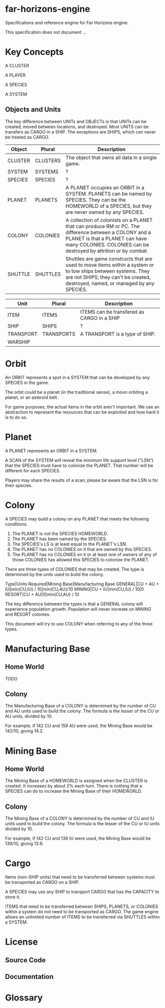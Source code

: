 # far-horizons-engine
Specifications and reference engine for Far Horizons engine.

This specification does not document ...

# Key Concepts
A CLUSTER

A PLAYER

A SPECIES

A SYSTEM

## Objects and Units
The key difference between UNITs and OBJECTs is that UNITs can be created, moved between locations, and destroyed.
Most UNITS can be transfers as CARGO in a SHIP.
The exceptions are SHIPS, which can never be treated as CARGO.

|Object|Plural|Description|
|-|-|-|
|CLUSTER|CLUSTERS|The object that owns all data in a single game.|
|SYSTEM|SYSTEMS|?|
|SPECIES|SPECIES|?|
|PLANET|PLANETS|A PLANET occupies an ORBIT in a SYSTEM. PLANETS can be named by SPECIES. They can be the HOMEWORLD of a SPECIES, but they are never owned by any SPECIES.|
|COLONY|COLONIES|A collection of colonists on a PLANET that can produce RM or PC. The difference between a COLONY and a PLANET is that a PLANET can have many COLONIES. COLONIES can be destroyed by attrition or by combat.|
|SHUTTLE|SHUTTLES|Shuttles are game constructs that are used to move items within a system or to tow ships between systems. They are not SHIPS; they can't be created, destroyed, named, or managed by any SPECIES.|

|Unit|Plural|Description|
|-|-|-|
|ITEM|ITEMS|ITEMS can be transfered as CARGO in a SHIP|
|SHIP|SHIPS|?|
|TRANSPORT|TRANSPORTS|A TRANSPORT is a type of SHIP.|
|WARSHIP|

# Orbit
An ORBIT represents a spot in a SYSTEM that can be developed by any SPECIES in the game.

The orbit could be a planet (in the traditional sense), a moon orbiting a planet, or an asteroid belt.

For game purposes, the actual items in the orbit aren't important.
We use an abstraction to represent the resources that can be exploited and how hard it is to do so.

# Planet
A PLANET represents an ORBIT in a SYSTEM.

A SCAN of the SYSTEM will reveal the minimum life support level ("LSN") that the SPECIES must have to colonize the PLANET.
That number will be different for each SPECIES.

Players may share the results of a scan; please be aware that the LSN is for their species.

# Colony
A SPECIES may build a colony on any PLANET that meets the following conditions:
1. The PLANET is not the SPECIES HOMEWORLD.
1. The PLANET has been named by the SPECIES.
1. The SPECIES's LS is at least equal to the PLANET's LSN.
1. The PLANET has no COLONIES on it that are owned by this SPECIES.
1. The PLANET has no COLONIES on it or at least one of owners of any of those COLONIES has allowed this SPECIES to colonize the PLANET.

There are three types of COLONIES that may be created.
The type is determined by the units used to build the colony.

Type|Units Required|Mining Base|Manufacturing Base
GENERAL|CU + AU + IU|min(CU,IU) / 10|min(CU,AU)/10
MINING|CU + IU|min(CU,IU) / 10|0
RESORT|CU + AU|0|min(CU,AU) / 10

The key difference between the types is that a GENERAL colony will experience population growth.
Population will never increate on MINING and RESORT colonies.

This document will try to use COLONY when referring to any of the three types.

# Manufacturing Base
## Home World
TODO

## Colony
The Manufacturing Base of a COLONY is determined by the number of CU and AU units used to build the colony.
The formula is the lesser of the CU or AU units, divided by 10.

For example, if 142 CU and 159 AU were used, the Mining Base would be 142/10, giving 14.2.

# Mining Base
## Home World
The Mining Base of a HOMEWORLD is assigned when the CLUSTER is created.
It increases by about 2% each turn.
There is nothing that a SPECIES can do to increase the Mining Base of their HOMEWORLD.

## Colony
The Mining Base of a COLONY is determined by the number of CU and IU units used to build the colony.
The formula is the lesser of the CU or IU units divided by 10.

For example, if 142 CU and 139 IU were used, the Mining Base would be 139/10, giving 13.9.

# Cargo
Items (non-SHIP units) that need to be transferred between systems must be transported as CARGO on a SHIP.

A SPECIES may use any SHIP to transport CARGO that has the CAPACITY to store it.

ITEMS that need to be transferred between SHIPS, PLANETS, or COLONIES within a system do not need to be transported as CARGO.
The game engine allows an unlimited number of ITEMS to be transferred via SHUTTLES within a SYSTEM.

# License

## Source Code

## Documentation

# Glossary

